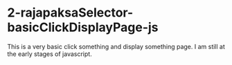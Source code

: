 # 2-rajapaksaSelector-basicClickDisplayPage-js
 This is a very basic click something and display something page. I am still at the early stages of javascript.
